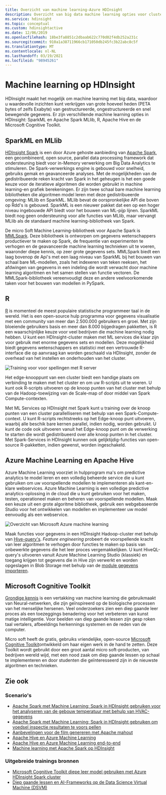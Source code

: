 ```yaml
---
title: Overzicht van machine learning-Azure HDInsight
description: Overzicht van big data machine learning opties voor clusters in azure HDInsight.
ms.service: hdinsight
ms.topic: conceptual
ms.custom: hdinsightactive
ms.date: 12/06/2019
ms.openlocfilehash: 18be3fa8851c2dbaab622c770d02f4db252a231c
ms.sourcegitcommit: 910a1a38711966cb171050db245fc3b22abc8c5f
ms.translationtype: MT
ms.contentlocale: nl-NL
ms.lasthandoff: 03/19/2021
ms.locfileid: "98945261"
---
```

# <a name="machine-learning-on-hdinsight"></a>Machine learning op HDInsight

HDInsight maakt het mogelijk om machine learning met big data, waardoor u waardevolle inzichten kunt verkrijgen van grote hoeveel heden (PETA bytes of zelfs Exabyte) van gestructureerde, ongestructureerde en snel bewegende gegevens. Er zijn verschillende machine learning opties in HDInsight: SparkML en Apache Spark MLlib, R, Apache Hive en de Microsoft Cognitive Toolkit.

## <a name="sparkml-and-mllib"></a>SparkML en MLlib

[HDInsight Spark](spark/apache-spark-overview.md) is een door Azure gehoste aanbieding van [Apache Spark](https://spark.apache.org/), een gecombineerd, open source, parallel data processing framework dat ondersteuning biedt voor in-Memory verwerking om Big Data Analytics te stimuleren. De Spark-verwerkings engine is gebouwd voor snelheid, gebruiks gemak en geavanceerde analyses. Met de mogelijkheden van de gedistribueerde reken kracht van Spark in het geheugen is het een goede keuze voor de iteratieve algoritmen die worden gebruikt in machine learning-en grafiek berekeningen. Er zijn twee schaal bare machine learning bibliotheken die algoritmen model leren met deze gedistribueerde omgeving: MLlib en SparkML. MLlib bevat de oorspronkelijke API die boven op Rdd's is gebouwd. SparkML is een nieuwer pakket dat een op een hoger niveau ingebouwde API biedt voor het bouwen van ML-pijp lijnen. SparkML biedt nog geen ondersteuning voor alle functies van MLlib, maar vervangt MLlib als de standaard machine learning-bibliotheek van Spark.

De micro Soft Machine Learning-bibliotheek voor Apache Spark is [MMLSpark](https://github.com/Azure/mmlspark). Deze bibliotheek is ontworpen om gegevens wetenschappers productiever te maken op Spark, de frequentie van experimenten te verhogen en de geavanceerde machine learning technieken uit te voeren, waaronder diepe kennis, op zeer grote gegevens sets. MMLSpark biedt een laag bovenop de Api's met een laag niveau van SparkML bij het bouwen van schaal bare ML-modellen, zoals het indexeren van teken reeksen, het afdwingen van gegevens in een indeling die wordt verwacht door machine learning algoritmen en het samen stellen van functie vectoren. De MMLSpark-bibliotheek vereenvoudigt deze en andere veelvoorkomende taken voor het bouwen van modellen in PySpark.

## <a name="r"></a>R

[R](https://www.r-project.org/) is momenteel de meest populaire statistische programmeer taal in de wereld. Het is een open-source hulp programma voor gegevens visualisatie met een community van meer dan 2.500.000 gebruikers en groei. Met zijn bloeiende gebruikers basis en meer dan 8.000 bijgedragen pakketten, is R een waarschijnlijke keuze voor veel bedrijven die machine learning nodig hebben. U kunt een HDInsight-cluster maken met ML services die klaar zijn voor gebruik met enorme gegevens sets en modellen. Deze mogelijkheid biedt gegevens wetenschappers en statistici met een vertrouwde R-interface die op aanvraag kan worden geschaald via HDInsight, zonder de overhead van het instellen en onderhouden van het cluster.

![Training voor voor spellingen met R server](./media/hdinsight-machine-learning-overview/training-for-prediction.png)

Het edge-knooppunt van een cluster biedt een handige plaats om verbinding te maken met het cluster en om uw R-scripts uit te voeren.  U kunt ook R-scripts uitvoeren op de knoop punten van het cluster met behulp van de Hadoop-toewijzing van de Scale-map of door middel van Spark Compute-contexten.

Met ML Services op HDInsight met Spark kunt u training over de knoop punten van een cluster parallelliseren met behulp van een Spark-Compute-context. U kunt R-scripts rechtstreeks op het Edge-knoop punt uitvoeren, waarbij alle beschik bare kernen parallel, indien nodig, worden gebruikt. U kunt de code ook uitvoeren vanuit het Edge-knoop punt om de verwerking te starten die wordt gedistribueerd over alle knoop punten in het cluster. Met Spark-Services in HDInsight kunnen ook gelijktijdig-functies van open-source R-pakketten, indien gewenst, worden ingeschakeld.

## <a name="azure-machine-learning-and-apache-hive"></a>Azure Machine Learning en Apache Hive

Azure Machine Learning voorziet in hulpprogram ma's om predictive analytics te model leren en een volledig beheerde service die u kunt gebruiken om uw voorspellende modellen te implementeren als kant-en-klare webservices. Azure Machine Learning is een volledige predictive analytics-oplossing in de cloud die u kunt gebruiken voor het maken, testen, operationeel maken en beheren van voorspellende modellen. Maak een keuze uit een grote algoritme bibliotheek, gebruik een webgebaseerde Studio voor het ontwikkelen van modellen en implementeer uw model eenvoudig als een webservice.

![Overzicht van Microsoft Azure machine learning](./media/hdinsight-machine-learning-overview/azure-machine-learning.png)

Maak functies voor gegevens in een HDInsight Hadoop-cluster met behulp van [Hive-query's](../machine-learning/team-data-science-process/create-features-hive.md). *Feature engineering* probeert de voorspellende kracht van leer algoritmen te verhogen door functies te maken op basis van onbewerkte gegevens die het leer proces vergemakkelijken. U kunt HiveQL-query's uitvoeren vanuit Azure Machine Learning Studio (klassiek) en toegang krijgen tot gegevens die in Hive zijn verwerkt en worden opgeslagen in Blob Storage met behulp van de [module gegevens importeren](../machine-learning/classic/import-data.md).

## <a name="microsoft-cognitive-toolkit"></a>Microsoft Cognitive Toolkit

[Grondige kennis](https://www.microsoft.com/en-us/research/group/dltc/) is een vertakking van machine learning die gebruikmaakt van Neural-netwerken, die zijn geïnspireerd op de biologische processen van het menselijke hersenen. Veel onderzoekers zien een diep gaande leer proces als een toezeggings benadering voor het verbeteren van kunst matige intelligentie. Voor beelden van diep gaande lessen zijn gesp roken taal vertalers, afbeeldings herkennings systemen en de reden van de computer.

Micro soft heeft de gratis, gebruiks vriendelijke, open-source [Microsoft Cognitive Toolkit](https://www.microsoft.com/en-us/cognitive-toolkit/)ontwikkeld om haar eigen werk in de hand te zetten. Deze Toolkit wordt gebruikt door een groot aantal micro soft-producten, van bedrijven wereld wijd, met een nood zaak om diep gaande lessen op schaal te implementeren en door studenten die geïnteresseerd zijn in de nieuwste algoritmen en technieken.

## <a name="see-also"></a>Zie ook

### <a name="scenarios"></a>Scenario's

* [Apache Spark met Machine Learning: Spark in HDInsight gebruiken voor het analyseren van de gebouw temperatuur met behulp van HVAC-gegevens](spark/apache-spark-ipython-notebook-machine-learning.md)
* [Apache Spark met Machine Learning: Spark in HDInsight gebruiken om voedsel inspectie resultaten te voors pellen](spark/apache-spark-machine-learning-mllib-ipython.md)
* [Aanbevelingen voor de film genereren met Apache mahout](hadoop/apache-hadoop-mahout-linux-mac.md)
* [Apache Hive en Azure Machine Learning](../machine-learning/team-data-science-process/create-features-hive.md)
* [Apache Hive en Azure Machine Learning end-to-end](../machine-learning/team-data-science-process/hive-walkthrough.md)
* [Machine learning met Apache Spark op HDInsight](../machine-learning/team-data-science-process/spark-overview.md)

### <a name="deep-learning-resources"></a>Uitgebreide trainings bronnen

* [Microsoft Cognitive Toolkit diepe leer model gebruiken met Azure HDInsight Spark cluster](spark/apache-spark-microsoft-cognitive-toolkit.md)
* [Diep gaande lessen en AI-Frameworks op de Data Science Virtual Machine (DSVM)](../machine-learning/data-science-virtual-machine/dsvm-tools-deep-learning-frameworks.md)
